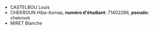 - CASTELBOU Louis
- CHEKROUN Hiba-Asmaa, **numéro d'étudiant:** 71402286, **pseudo:** chekrouh 
- MIRET Blanche